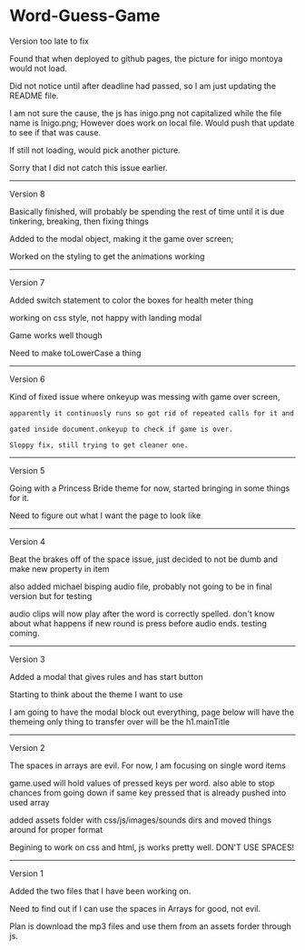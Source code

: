 # Word-Guess-Game
Version too late to fix

Found that when deployed to github pages, the picture for inigo montoya would not load.

Did not notice until after deadline had passed, so I am just updating the README file.

I am not sure the cause, the js has inigo.png not capitalized while the file name is Inigo.png;
However does work on local file. Would push that update to see if that was cause.

If still not loading, would pick another picture. 

Sorry that I did not catch this issue earlier.

---------------------------------------------------
Version 8

Basically finished, will probably be spending the rest of time until it is due tinkering, breaking, then fixing things

Added to the modal object, making it the game over screen;

Worked on the styling to get the animations working

----------------------------------------------------
Version 7

Added switch statement to color the boxes for health meter thing

working on css style, not happy with landing modal

Game works well though

Need to make toLowerCase a thing

----------------------------------------------------
Version 6

Kind of fixed issue where onkeyup was messing with game over screen, 

    apparently it continuosly runs so got rid of repeated calls for it and 

    gated inside document.onkeyup to check if game is over.
    
    Sloppy fix, still trying to get cleaner one.


----------------------------------------------------
Version 5

Going with a Princess Bride theme for now, started bringing in some things for it.

Need to figure out what I want the page to look like

------------------------------------------------------
Version 4

Beat the brakes off of the space issue, just decided to not be dumb and make new property in item

also added michael bisping audio file, probably not going to be in final version but for testing

audio clips will now play after the word is correctly spelled. don't know about what happens if new round is press
    before audio ends. testing coming.

--------------------------------------------------------
Version 3

Added a modal that gives rules and has start button

Starting to think about the theme I want to use

I am going to have the modal block out everything, page below will have the themeing
    only thing to transfer over will be the h1.mainTitle
    
---------------------------------------------------------
Version 2

The spaces in arrays are evil. For now, I am focusing on single word items

game.used will hold values of pressed keys per word.
    also able to stop chances from going down if same key pressed that is already pushed into used array

added assets folder with css/js/images/sounds dirs and moved things around for proper format

Begining to work on css and html, js works pretty well. DON'T USE SPACES!

-----------------------------------------------------------
Version 1

Added the two files that I have been working on.

Need to find out if I can use the spaces in Arrays for good, not evil.
    
Plan is download the mp3 files and use them from an assets forder through js.
